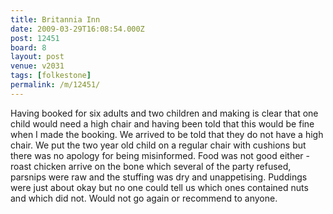 ```yaml
---
title: Britannia Inn
date: 2009-03-29T16:08:54.000Z
post: 12451
board: 8
layout: post
venue: v2031
tags: [folkestone]
permalink: /m/12451/
---
```

Having booked for six adults and two children and making is clear that one child would need a high chair and having been told that this would be fine when I made the booking.  We arrived to be told that they do not have a high chair.  We put the two year old child on a regular chair with cushions but there was no apology for being misinformed.  Food was not good either - roast chicken arrive on the bone which several of the party refused, parsnips were raw and the stuffing was dry and unappetising.  Puddings were just about okay but no one could tell us which ones contained nuts and which did not.  Would not go again or recommend to anyone.
